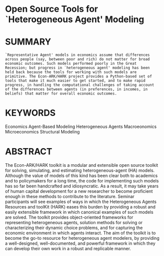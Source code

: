 
# Open Source Tools for `Heterogeneous Agent' Modeling

# SUMMARY

	`Representative Agent' models in economics assume that differences across people (say, between poor and rich) do not matter for broad economic outcomes. Such models performed poorly in the Great Recession; but progress in `heterogeneous agent' modeling has been held back because the tools for working with such models are primitive. The Econ-ARK/HARK project provides a Python-based set of tools that make it much easier to get started, and to make rapid progress, in handling the computational challenges of taking account of the differences between agents (in preferences, in incomes, in beliefs) that matter for overall economic outcomes.


# KEYWORDS

Economics
Agent-Based Modeling
Heterogeneous Agents
Macroeonomics
Microeconomics
Structural Modeling

# ABSTRACT

The Econ-ARK/HARK toolkit is a modular and extensible open source toolkit for solving, simulating, and estimating heterogeneous-agent (HA) models. Although the value of models of this kind has been clear both to academics and to policymakers for a long time, the code for implementing such models has so far been handcrafted and idiosyncratic. As a result, it may take years of human capital development for a new researcher to become proficient enough in these methods to contribute to the literature. Seminar participants will see examples of ways in which the Heterogeneous Agents Resources and toolKit (HARK) eases this burden by providing a robust and easily extensible framework in which canonical examples of such models are solved. The toolkit provides object-oriented frameworks for representing heterogeneous agents, solution methods for solving or characterizing their dynamic choice problems, and for capturing the economic environment in which agents interact. The aim of the toolkit is to become the go-to resource for heterogeneous agent modelers, by providing a well-designed, well-documented, and powerful framework in which they can develop their own work in a robust and replicable manner.
